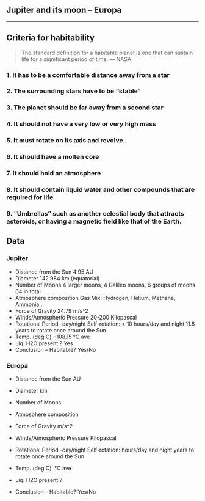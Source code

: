 ## Jupiter and its moon – Europa
---

## Criteria for habitability
> The standard definition for a habitable planet is one that can sustain life for a significant period of time. — NASA
### 1. It has to be a comfortable distance away from a star 

### 2. The surrounding stars have to be “stable”

### 3. The planet should be far away from a second star

### 4. It should not have a very low or very high mass

### 5. It must rotate on its axis and revolve.

### 6. It should have a molten core

### 7. It should hold an atmosphere

### 8. It should contain liquid water and other compounds that are required for life

### 9. “Umbrellas” such as another celestial body that attracts asteroids, or having a magnetic field like that of the Earth.

## Data
### Jupiter
- Distance from the Sun
	4.95 AU
- Diameter
	142 984 km (equatorial)
- Number of Moons
	4 larger moons, 4 Galileo moons, 6 groups of moons. 64 in total
- Atmosphere composition
	Gas Mix: Hydrogen, Helium, Methane, Ammonia…
- Force of Gravity
	24.79 m/s^2
- Winds/Atmospheric Pressure
	20-200 Kilopascal
- Rotational Period -day/night
	Self-rotation: < 10 hours/day and night
	11.8 years to rotate once around the Sun
- Temp. (deg C)
	−108.15 °C ave
- Liq. H2O present ?
	Yes
- Conclusion – Habitable?
	Yes/No

### Europa
- Distance from the Sun
	AU
- Diameter
	 km
- Number of Moons
	
- Atmosphere composition
	
- Force of Gravity
	 m/s^2
- Winds/Atmospheric Pressure
	 Kilopascal
- Rotational Period -day/night
	Self-rotation:  hours/day and night
	 years to rotate once around the Sun
- Temp. (deg C)
	 °C ave
- Liq. H2O present ?
	
- Conclusion – Habitable?
	Yes/No